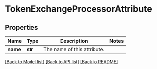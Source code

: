 # TokenExchangeProcessorAttribute

## Properties
Name | Type | Description | Notes
------------ | ------------- | ------------- | -------------
**name** | **str** | The name of this attribute. | 

[[Back to Model list]](../README.md#documentation-for-models) [[Back to API list]](../README.md#documentation-for-api-endpoints) [[Back to README]](../README.md)


